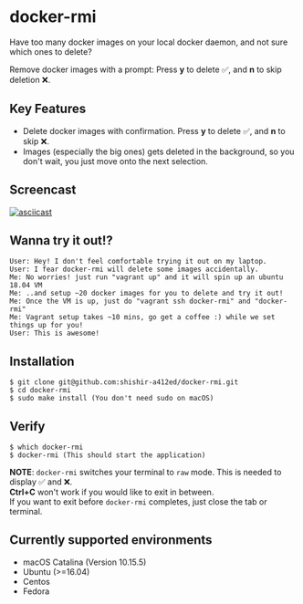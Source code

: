# docker-rmi

Have too many docker images on your local docker daemon, and not sure which ones to delete?

Remove docker images with a prompt: Press **y** to delete ✅, and **n** to skip deletion ❌.

## Key Features

- Delete docker images with confirmation. Press **y** to delete ✅, and **n** to skip ❌.
- Images (especially the big ones) gets deleted in the background, so you don't wait, you just move onto the next selection.

## Screencast
[![asciicast](https://asciinema.org/a/371122.svg)](https://asciinema.org/a/371122)

## Wanna try it out!?

```
User: Hey! I don't feel comfortable trying it out on my laptop.
User: I fear docker-rmi will delete some images accidentally.
Me: No worries! just run "vagrant up" and it will spin up an ubuntu 18.04 VM
Me: ..and setup ~20 docker images for you to delete and try it out!
Me: Once the VM is up, just do "vagrant ssh docker-rmi" and "docker-rmi"
Me: Vagrant setup takes ~10 mins, go get a coffee :) while we set things up for you!
User: This is awesome!
```

## Installation

```
$ git clone git@github.com:shishir-a412ed/docker-rmi.git
$ cd docker-rmi
$ sudo make install (You don't need sudo on macOS)
```

## Verify

```
$ which docker-rmi
$ docker-rmi (This should start the application)
```
**NOTE**: `docker-rmi` switches your terminal to `raw` mode. This is needed to display ✅ and ❌.<br/>
**Ctrl+C** won't work if you would like to exit in between.<br/>
If you want to exit before `docker-rmi` completes, just close the tab or terminal.

## Currently supported environments

- macOS Catalina (Version 10.15.5)
- Ubuntu (>=16.04)
- Centos
- Fedora
